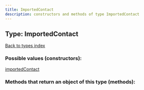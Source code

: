 ```yaml
---
title: ImportedContact
description: constructors and methods of type ImportedContact
---
```

## Type: ImportedContact  
[Back to types index](index.md)



### Possible values (constructors):

[importedContact](../constructors/importedContact.md)  



### Methods that return an object of this type (methods):



